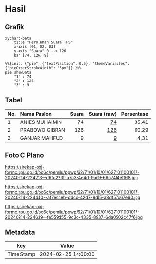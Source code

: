 # Hasil

## Grafik

```mermaid
xychart-beta
    title "Perolehan Suara TPS"
    x-axis [01, 02, 03]
    y-axis "Suara" 0 --> 126
    bar [74, 126, 9]
```

```mermaid
%%{init: {"pie": {"textPosition": 0.5}, "themeVariables": {"pieOuterStrokeWidth": "5px"}} }%%
pie showData
    "1" : 74
    "2" : 126
    "3" : 9
```

## Tabel

| No. | Nama Paslon    | Suara | Suara (raw) | Persentase |
|:--- |:-------------- | -----:| -----------:| ----------:|
| 1   | ANIES MUHAIMIN | 74    | [74][p-1]   | 35,41      |
| 2   | PRABOWO GIBRAN | 126   | [126][p-2]  | 60,29      |
| 3   | GANJAR MAHFUD  | 9     | [9][p-3]    | 4,31       |


[p-1]: https://github.com/gigit-pemilu/pemilu-2024-62-kalimantan-tengah/blob/main/pilpres/hitung-suara/sub/62-kalimantan-tengah/sub/71-kota-palangkaraya/sub/01-pahandut/sub/1001-pahandut/sub/017-tps/sub/paslon-1.txt
[p-2]: https://github.com/gigit-pemilu/pemilu-2024-62-kalimantan-tengah/blob/main/pilpres/hitung-suara/sub/62-kalimantan-tengah/sub/71-kota-palangkaraya/sub/01-pahandut/sub/1001-pahandut/sub/017-tps/sub/paslon-2.txt
[p-3]: https://github.com/gigit-pemilu/pemilu-2024-62-kalimantan-tengah/blob/main/pilpres/hitung-suara/sub/62-kalimantan-tengah/sub/71-kota-palangkaraya/sub/01-pahandut/sub/1001-pahandut/sub/017-tps/sub/paslon-3.txt

## Foto C Plano

https://sirekap-obj-formc.kpu.go.id/bc6c/pemilu/ppwp/62/71/01/10/01/6271011001017-20240214-224213--d6fd223f-a7c3-4e4d-9ae9-66c74f4eff68.jpg

https://sirekap-obj-formc.kpu.go.id/bc6c/pemilu/ppwp/62/71/01/10/01/6271011001017-20240214-224440--af7ecceb-ddcd-42d7-8d15-a8df57c67e90.jpg

https://sirekap-obj-formc.kpu.go.id/bc6c/pemilu/ppwp/62/71/01/10/01/6271011001017-20240214-224639--fe559d55-9c3d-4335-8937-6da0502c47f6.jpg


## Metadata

| Key        | Value               |
| ---------- | ------------------- |
| Time Stamp | 2024-02-25 14:00:00 |




